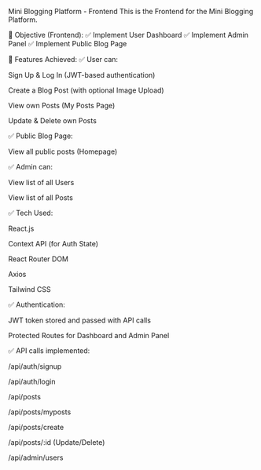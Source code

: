 Mini Blogging Platform - Frontend
This is the Frontend for the Mini Blogging Platform.

🎯 Objective (Frontend):
✅ Implement User Dashboard
✅ Implement Admin Panel
✅ Implement Public Blog Page

🚀 Features Achieved:
✅ User can:

Sign Up & Log In (JWT-based authentication)

Create a Blog Post (with optional Image Upload)

View own Posts (My Posts Page)

Update & Delete own Posts

✅ Public Blog Page:

View all public posts (Homepage)

✅ Admin can:

View list of all Users

View list of all Posts

✅ Tech Used:

React.js

Context API (for Auth State)

React Router DOM

Axios

Tailwind CSS

✅ Authentication:

JWT token stored and passed with API calls

Protected Routes for Dashboard and Admin Panel

✅ API calls implemented:

/api/auth/signup

/api/auth/login

/api/posts

/api/posts/myposts

/api/posts/create

/api/posts/:id (Update/Delete)

/api/admin/users